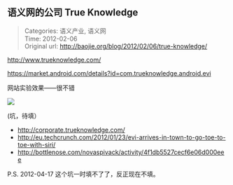 语义网的公司 True Knowledge
---
    
> Categories: 语义产业, 语义网  
> Time: 2012-02-06  
> Original url: <http://baojie.org/blog/2012/02/06/true-knowledge/>
    
http://www.trueknowledge.com/

https://market.android.com/details?id=com.trueknowledge.android.evi

网站实验效果——很不错

![](http://baojie.org/blog/wp-content/uploads/2012/02/evi.png)

(坑，待填）

- http://corporate.trueknowledge.com/
- http://eu.techcrunch.com/2012/01/23/evi-arrives-in-town-to-go-toe-to-toe-with-siri/
- http://bottlenose.com/novaspivack/activity/4f1db5527cecf6e06d000eee

P.S. 2012-04-17 这个坑一时填不了了，反正现在不填。     
    